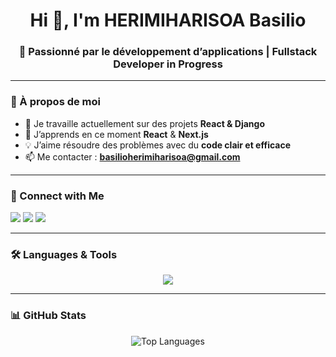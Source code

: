 <h1 align="center">Hi 👋, I'm HERIMIHARISOA Basilio</h1>
<h3 align="center">🚀 Passionné par le développement d’applications | Fullstack Developer in Progress</h3>

---

### 🌱 À propos de moi  
- 🔭 Je travaille actuellement sur des projets **React & Django**  
- 🌱 J’apprends en ce moment **React** & **Next.js**  
- 💡 J’aime résoudre des problèmes avec du **code clair et efficace**  
- 📫 Me contacter : **basilioherimiharisoa@gmail.com**  

---

### 🤝 Connect with Me  
<p align="left">
  <a href="mailto:basilioherimiharisoa@gmail.com"><img src="https://img.shields.io/badge/Email-D14836?style=for-the-badge&logo=gmail&logoColor=white" /></a>
  <a href="https://linkedin.com/in/your-link" target="_blank"><img src="https://img.shields.io/badge/LinkedIn-0077B5?style=for-the-badge&logo=linkedin&logoColor=white" /></a>
  <a href="https://github.com/imbasilio60" target="_blank"><img src="https://img.shields.io/badge/GitHub-100000?style=for-the-badge&logo=github&logoColor=white" /></a>
</p>

---

### 🛠️ Languages & Tools  
<p align="center"> 
  <img src="https://skillicons.dev/icons?i=html,css,js,ts,react,redux,nodejs,express,tailwind,bootstrap,php,python,django,java,c,mysql,postgresql,git,linux" />
</p>

---

### 📊 GitHub Stats  
<p align="center">
  <img src="https://github-readme-stats.vercel.app/api/top-langs/?username=imbasilio60&layout=compact&theme=radical" alt="Top Languages" />
</p>

